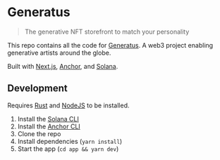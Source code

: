 # Generatus

> The generative NFT storefront to match your personality

This repo contains all the code for [Generatus](https://generat.us). A web3 project enabling generative artists around the globe.

Built with [Next.js](https://nextjs.org/), [Anchor](https://project-serum.github.io/anchor/getting-started/introduction.html), and [Solana](https://solana.com/).

## Development

Requires [Rust](https://www.rust-lang.org/tools/install) and [NodeJS](https://nodejs.org/en/download/package-manager/) to be installed.

1. Install the [Solana CLI](https://docs.solana.com/cli/install-solana-cli-tools)
2. Install the [Anchor CLI](https://project-serum.github.io/anchor/getting-started/installation.html#install-rust)
3. Clone the repo
4. Install dependencies (`yarn install`)
5. Start the app (`cd app && yarn dev`)
